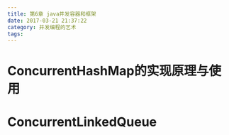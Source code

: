 ```yaml
---
title: 第6章 java并发容器和框架
date: 2017-03-21 21:37:22
category: 并发编程的艺术
tags:
---
```

# ConcurrentHashMap的实现原理与使用

# ConcurrentLinkedQueue


